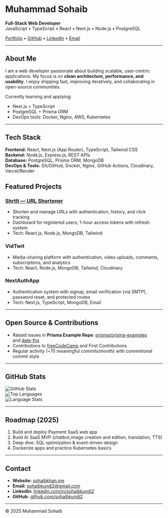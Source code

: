 # Muhammad Sohaib  

**Full-Stack Web Developer**  
JavaScript • TypeScript • React • Next.js • Node.js • PostgreSQL  

[Portfolio](https://sohaibkhan.me) • [GitHub](https://github.com/sohaibkundi2) • [LinkedIn](https://linkedin.com/in/sohaibkundi2) • [Email](mailto:sohaibkundi2@gmail.com)  

---

## About Me  
I am a web developer passionate about building scalable, user-centric applications. My focus is on **clean architecture, performance, and usability**. I enjoy shipping fast, improving iteratively, and collaborating in open-source communities.  

Currently learning and applying:  
- Next.js + TypeScript  
- PostgreSQL + Prisma ORM  
- DevOps tools: Docker, Nginx, AWS, Kubernetes  

---

## Tech Stack  

**Frontend:** React, Next.js (App Router), TypeScript, Tailwind CSS  
**Backend:** Node.js, Express.js, REST APIs  
**Database:** PostgreSQL, Prisma ORM, MongoDB  
**DevOps & Tools:** Git/GitHub, Docker, Nginx, GitHub Actions, Cloudinary, Vercel/Render  



## Featured Projects  

### [ShrtIt — URL Shortener](https://shrtit.tech)  
- Shorten and manage URLs with authentication, history, and click tracking  
- Dashboard for registered users; 1-hour access tokens with refresh system  
- Tech: React.js, Node.js, MongoDB, Tailwind  

### VidTwit  
- Media-sharing platform with authentication, video uploads, comments, subscriptions, and analytics  
- Tech: React, Node.js, MongoDB, Tailwind, Cloudinary  

### NextAuthApp  
- Authentication system with signup, email verification (via SMTP), password reset, and protected routes  
- Tech: Next.js, TypeScript, MongoDB, Email  

---

## Open Source & Contributions  
- Raised issues in **Prisma Example Repo**: [prisma/prisma-examples](https://github.com/prisma/prisma-examples)  
  and [date-fns](https://github.com/date-fns/date-fns)  
- Contributions to [freeCodeCamp](https://github.com/freeCodeCamp/freeCodeCamp) and First Contributions  
- Regular activity (~70 meaningful commits/month) with conventional commit style  

---

## GitHub Stats  

![GitHub Stats](https://github-readme-stats.vercel.app/api?username=sohaibkundi2&show_icons=true)  
![Top Languages](https://github-readme-stats.vercel.app/api/top-langs/?username=sohaibkundi2&layout=compact)  
![Language Stats](https://github-language-stats-card-main.vercel.app/api/card?username=sohaibkundi2&theme=dark)  

---

## Roadmap (2025)  
1. Build and deploy Payment SaaS web app
2. Build AI SaaS MVP (chatbot,image creation and edition, translation, TTS)  
3. Deep dive: SQL optimization & event-driven design  
4. Dockerize apps and practice Kubernetes basics  

---

## Contact  
- **Website:** [sohaibkhan.me](https://sohaibkhan.me)  
- **Email:** sohaibkundi2@gmail.com  
- **LinkedIn:** [linkedin.com/in/sohaibkundi2](https://linkedin.com/in/sohaibkundi2)  
- **GitHub:** [github.com/sohaibkundi2](https://github.com/sohaibkundi2)  

---

© 2025 Muhammad Sohaib
